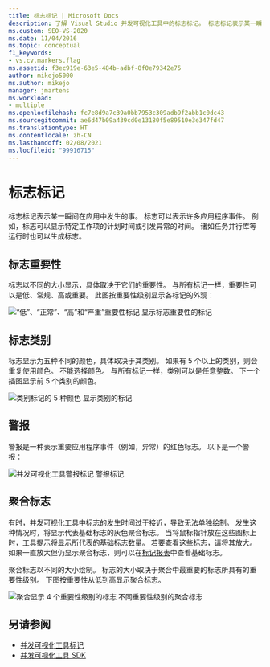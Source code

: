 ```yaml
---
title: 标志标记 | Microsoft Docs
description: 了解 Visual Studio 并发可视化工具中的标志标记。 标志标记表示某一瞬间在应用中发生的事。
ms.custom: SEO-VS-2020
ms.date: 11/04/2016
ms.topic: conceptual
f1_keywords:
- vs.cv.markers.flag
ms.assetid: f3ec919e-63e5-484b-adbf-8f0e79342e75
author: mikejo5000
ms.author: mikejo
manager: jmartens
ms.workload:
- multiple
ms.openlocfilehash: fc7e8d9a7c39a0bb7953c309adb9f2abb1c0dc43
ms.sourcegitcommit: ae6d47b09a439cd0e13180f5e89510e3e347fd47
ms.translationtype: HT
ms.contentlocale: zh-CN
ms.lasthandoff: 02/08/2021
ms.locfileid: "99916715"
---
```

# <a name="flag-markers"></a>标志标记
标志标记表示某一瞬间在应用中发生的事。 标志可以表示许多应用程序事件。 例如，标志可以显示特定工作项的计划时间或引发异常的时间。 诸如任务并行库等运行时也可以生成标志。

## <a name="flag-importance"></a>标志重要性
 标志以不同的大小显示，具体取决于它们的重要性。 与所有标记一样，重要性可以是低、常规、高或重要。  此图按重要性级别显示各标记的外观：

 ![“低”、“正常”、“高”和“严重”重要性标记](../profiling/media/cvmarkerimportance.png "CVMarkerImportance") 显示标志重要性的标记

## <a name="flag-category"></a>标志类别
 标志显示为五种不同的颜色，具体取决于其类别。 如果有 5 个以上的类别，则会重复使用颜色。 不能选择颜色。 与所有标记一样，类别可以是任意整数。 下一个插图显示前 5 个类别的颜色。

 ![类别标记的 5 种颜色](../profiling/media/cvmarkercategory.png "CVMarkerCategory") 显示类别的标记

## <a name="alerts"></a>警报
 警报是一种表示重要应用程序事件（例如，异常）的红色标志。  以下是一个警报：

 ![并发可视化工具警报标记](../profiling/media/cvmarkeralert.png "CVMarkerAlert") 警报标记

## <a name="aggregation-flags"></a>聚合标志
 有时，并发可视化工具中标志的发生时间过于接近，导致无法单独绘制。 发生这种情况时，将显示代表基础标志的灰色聚合标志。 当将鼠标指针放在这些图标上时，工具提示将显示所代表的基础标志数量。 若要查看这些标志，请将其放大。 如果一直放大但仍显示聚合标志，则可以在[标记报表](../profiling/markers-report.md)中查看基础标志。

 聚合标志以不同的大小绘制。 标志的大小取决于聚合中最重要的标志所具有的重要性级别。 下图按重要性从低到高显示聚合标志。

 ![聚合显示 4 个重要性级别的标志](../profiling/media/cvmarkeraggregate.png "CVMarkerAggregate") 不同重要性级别的聚合标志

## <a name="see-also"></a>另请参阅
- [并发可视化工具标记](../profiling/concurrency-visualizer-markers.md)
- [并发可视化工具 SDK](../profiling/concurrency-visualizer-sdk.md)